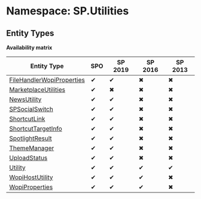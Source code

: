 # Namespace: SP.Utilities
## Entity Types

**Availability matrix**

Entity Type | SPO | SP 2019 | SP 2016 | SP 2013
----------|-----|---------|---------|--------
[FileHandlerWopiProperties](./EntityTypes/FileHandlerWopiProperties.md) | ✔ | ✔ | ✖ | ✖
[MarketplaceUtilities](./EntityTypes/MarketplaceUtilities.md) | ✔ | ✖ | ✖ | ✖
[NewsUtility](./EntityTypes/NewsUtility.md) | ✔ | ✔ | ✖ | ✖
[SPSocialSwitch](./EntityTypes/SPSocialSwitch.md) | ✔ | ✔ | ✖ | ✖
[ShortcutLink](./EntityTypes/ShortcutLink.md) | ✔ | ✔ | ✖ | ✖
[ShortcutTargetInfo](./EntityTypes/ShortcutTargetInfo.md) | ✔ | ✔ | ✖ | ✖
[SpotlightResult](./EntityTypes/SpotlightResult.md) | ✔ | ✔ | ✖ | ✖
[ThemeManager](./EntityTypes/ThemeManager.md) | ✔ | ✔ | ✖ | ✖
[UploadStatus](./EntityTypes/UploadStatus.md) | ✔ | ✔ | ✖ | ✖
[Utility](./EntityTypes/Utility.md) | ✔ | ✔ | ✔ | ✔
[WopiHostUtility](./EntityTypes/WopiHostUtility.md) | ✔ | ✔ | ✔ | ✖
[WopiProperties](./EntityTypes/WopiProperties.md) | ✔ | ✔ | ✔ | ✖
